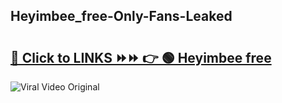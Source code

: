 
 ## Heyimbee_free-Only-Fans-Leaked

# <h2><a href="https://clipsfans.com/Heyimbee_free&ref=git">🔗 Click to LINKS ⏩⏩ 👉 🟢 Heyimbee free </a></h2>

<a href="https://clipsfans.com/Heyimbee_free&ref=git" rel="nofollow" data-target="animated-image.originalLink"><img src="https://i.ibb.co.com/xMMVF88/686577567.gif" alt="Viral Video Original" style="max-width: 100%; display: inline-block;" data-target="animated-image.originalImage"></a>
